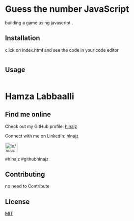 # Guess the number JavaScript

building a game using javascript .

## Installation

click on index.html and see the code in your code editor

```bash

```

## Usage

```javascript

```
# Hamza Labbaalli




## Find me online



Check out my GitHub profile: [hlnajz](https://github.com/hlnajz)

Connect with me on LinkedIn: [hlnajz](https://www.linkedin.com/in/hlnajz)

<a href="https://linkedin.com/in/in/hlnajz" target="blank"><img align="center" src="https://raw.githubusercontent.com/rahuldkjain/github-profile-readme-generator/master/src/images/icons/Social/linked-in-alt.svg" alt="in/hlnajz" height="30" width="40" /></a>

#hlnajz #githubhlnajz


## Contributing

no need to Contribute

## License

[MIT](https://choosealicense.com/licenses/mit/)
